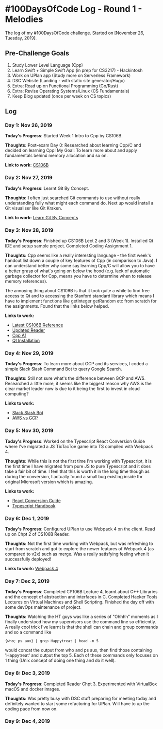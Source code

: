 # #100DaysOfCode Log - Round 1 - Melodies

The log of my #100DaysOfCode challenge. Started on [November 26, Tuesday, 2019].

## Pre-Challenge Goals

1. Study Lower Level Language (Cpp)
2. Learn Swift + Simple Swift App (in prep for CS3217) - Hackintosh 
3. Work on UPlan app (Study more on Serverless Framework)
4. DSC Website (Landing - with static site generator/Hugo)
5. Extra: Read up on Functional Programming (Go/Rust)
6. Extra: Revise Operating Systems/Linux (CS Fundamentals)
7. Keep Blog updated (once per week on CS topics)

## Log

### Day 1: Nov 26, 2019
**Today's Progress**: Started Week 1 Intro to Cpp by CS106B. 

**Thoughts:** Post-exam Day 0: Researched about learning Cpp/C and decided on learning Cpp! 
My Goal: To learn more about and apply  fundamentals behind memory allocation and so on. 

**Link to work:** [CS106B](https://see.stanford.edu/Course/CS106B)

### Day 2: Nov 27, 2019

**Today's Progress**: Learnt Git By Concept. 

**Thoughts:** I often just searched Git commands to use without really understanding fully what might each command do. Next up would install a Git visualiser like Git Kraken.

**Link to work:** [Learn Git By Concepts](https://dev.to/unseenwizzard/learn-git-concepts-not-commands-4gjc)

### Day 3: Nov 28, 2019

**Today's Progress**: Finished up CS106B Lect 2 and 3 (Week 1). Installed Qt IDE and setup sample project. Completed Coding Assignment 1. 

**Thoughts:** Cpp seems like a really interesting language - the first week's handout list down a couple of key features of Cpp (in comparison to Java). I can understand better why some say learning Cpp/C will allow you to have a better grasp of what's going on below the hood (e.g. lack of automatic garbage collector for Cpp, means you have to determine when to release memory references).

The annoying thing about CS106B is that it took quite a while to find free access to Qt and to accessing the Stanford standard library which means I have to implement functions like getInteger getRandom etc from scratch for the assignments. Found that the links below helped.

**Links to work:** 
- [Latest CS106B Reference](http://web.stanford.edu/class/cs106b//handouts/overview.html)
- [Updated Reader](http://web.stanford.edu/class/cs106b//handouts/CS106BX-Reader.pdf)
- [Cpp A1](http://web.stanford.edu/class/cs106b//assn/assn1.html)
- [Qt Installation](https://web.stanford.edu/dept/cs_edu/qt-creator/qt-creator-linux.shtml)

### Day 4: Nov 29, 2019

**Today's Progress**: To learn more about GCP and its services, I coded a simple Slack Slash Command Bot to query Google Search. 

**Thoughts:** Still not sure what's the difference between GCP and AWS. Researched a little more, it seems like the biggest reason why AWS is the clear market leader now is due to it being the first to invest in cloud computing? 

**Links to work:** 
- [Slack Slash Bot](https://cloud.google.com/functions/docs/tutorials/slack)
- [AWS vs GCP](https://kinsta.com/blog/google-cloud-vs-aws/)

### Day 5: Nov 30, 2019

**Today's Progress**: Worked on the Typescript React Conversion Guide where I've migrated a JS TicTacToe game into TS compiled with Webpack 4.

**Thoughts:** While this is not the first time I'm working with Typescript, it is the first time I have migrated from pure JS to pure Typescript and it does take a fair bit of time. I feel that this is worth it in the long time though as during the conversion, I actually found a small bug existing inside thr original Microsoft version which is amazing.

**Links to work:** 
- [React Conversion Guide](https://github.com/Happytreat/TypeScript-React-Conversion-Guide)
- [Typescript Handbook](https://www.typescriptlang.org/docs/handbook/migrating-from-javascript.html)

### Day 6: Dec 1, 2019
**Today's Progress**: Configured UPlan to use Webpack 4 on the client. Read up on Chpt 2 of CS106B Reader.

**Thoughts:** Not the first time working with Webpack, but was refreshing to start from scratch and got to explore the newer features of Webpack 4 (as compared to v2x) such as merge. Was a really satisfying feeling when it successfully deployed!

**Links to work:** [Webpack 4](https://webpack.js.org/guides/production/)

### Day 7: Dec 2, 2019

**Today's Progress**: Completed CP106B Lecture 4, learnt about C++ Libraries and the concept of abstraction and interfaces in C. Completed Hacker Tools Lectures on Virtual Machines and Shell Scripting. Finished the day off with some devOps maintenance of project.

**Thoughts:** Watching the HT guys was like a series of "Ohhhh" moments as I finally understood how my supervisors use the command line so efficiently. A really cool trick I've learnt is that the shell can chain and group commands and so a command like

```shell
{who; ps aux} | grep Happytreat | head -n 5
```

would concat the output from who and ps aux, then find those containing 'Happytreat' and output the top 5. Each of these commands only focuses on 1 thing (Unix concept of doing one thing and do it well).


### Day 8: Dec 3, 2019
**Today's Progress**: Completed Reader Chpt 3. Experimented with VirtualBox macOS and docker images.

**Thoughts:** Was pretty busy with DSC stuff preparing for meeting today and definitely wanted to start some refactoring for UPlan. Will have to up the coding pace from now on. 

### Day 9: Dec 4, 2019